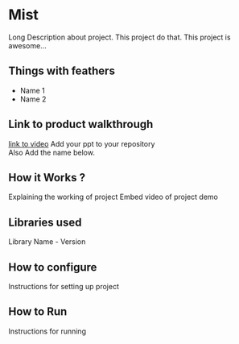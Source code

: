 # Mist
Long Description about project. This project do that. This project is awesome...

## Things with feathers
- Name 1
- Name 2
## Link to product walkthrough
[link to video](Link-here)
Add your ppt to your repository  
Also Add the name below.

## How it Works ?
Explaining the working of project
Embed video of project demo


## Libraries used
Library Name - Version

## How to configure
Instructions for setting up project

## How to Run
Instructions for running